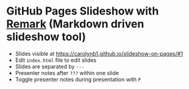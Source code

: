 # GitHub Pages Slideshow with [Remark](https://github.com/gnab/remark) (Markdown driven slideshow tool)

- Slides visible at https://carolynb1.github.io/slideshow-on-pages/#1
- Edit `index.html` file to edit slides
- Slides are separated by `---`
- Presenter notes after `???` within one slide
- Toggle presenter notes during presentation with `P`
